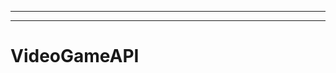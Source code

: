 -----------------------------------------------------------------------------------------------
-------------------------------------------------------
# VideoGameAPI
